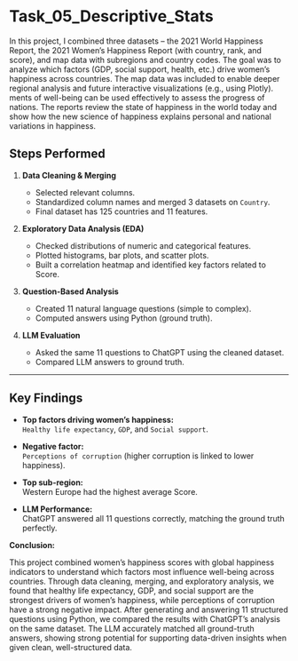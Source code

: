 # Task_05_Descriptive_Stats

In this project, I combined three datasets – the 2021 World Happiness Report, the 2021 Women’s Happiness Report (with country, rank, and score), and map data with subregions and country codes.
The goal was to analyze which factors (GDP, social support, health, etc.) drive women’s happiness across countries.
The map data was included to enable deeper regional analysis and future interactive visualizations (e.g., using Plotly).
ments of well-being can be used effectively to assess the progress of nations. The reports review the state of happiness in the world today and show how the new science of happiness explains personal and national variations in happiness.

## Steps Performed

1. **Data Cleaning & Merging**
   - Selected relevant columns.
   - Standardized column names and merged 3 datasets on `Country`.
   - Final dataset has 125 countries and 11 features.

2. **Exploratory Data Analysis (EDA)**
   - Checked distributions of numeric and categorical features.
   - Plotted histograms, bar plots, and scatter plots.
   - Built a correlation heatmap and identified key factors related to Score.

3. **Question-Based Analysis**
   - Created 11 natural language questions (simple to complex).
   - Computed answers using Python (ground truth).

4. **LLM Evaluation**
   - Asked the same 11 questions to ChatGPT using the cleaned dataset.
   - Compared LLM answers to ground truth.

---

## Key Findings

- **Top factors driving women’s happiness:**  
  `Healthy life expectancy`, `GDP`, and `Social support`.

- **Negative factor:**  
  `Perceptions of corruption` (higher corruption is linked to lower happiness).

- **Top sub-region:**  
  Western Europe had the highest average Score.

- **LLM Performance:**  
  ChatGPT answered all 11 questions correctly, matching the ground truth perfectly.

**Conclusion:**

This project combined women’s happiness scores with global happiness indicators to understand which factors most influence well-being across countries. Through data cleaning, merging, and exploratory analysis, we found that healthy life expectancy, GDP, and social support are the strongest drivers of women’s happiness, while perceptions of corruption have a strong negative impact. After generating and answering 11 structured questions using Python, we compared the results with ChatGPT’s analysis on the same dataset. The LLM accurately matched all ground-truth answers, showing strong potential for supporting data-driven insights when given clean, well-structured data.



